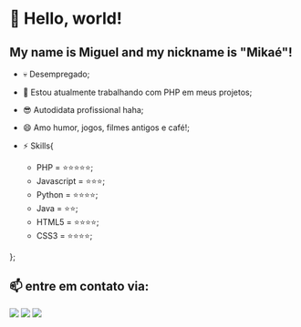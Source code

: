 # 👋 Hello, world!
## My name is Miguel and my nickname is "Mikaé"!

- 💀 Desempregado;
- 🔭 Estou atualmente trabalhando com PHP em meus projetos;
- 😎 Autodidata profissional haha;
- 😄 Amo humor, jogos, filmes antigos e café!;


- ⚡ Skills{
  - PHP        = ⭐⭐⭐⭐⭐;
  - Javascript = ⭐⭐⭐;
  - Python     = ⭐⭐⭐⭐;
  - Java       = ⭐⭐;
  - HTML5      = ⭐⭐⭐⭐;
  - CSS3       = ⭐⭐⭐⭐;

};



## 📫 entre em contato via:


<div>
<a href="https://instagram.com/seu-usuário-instagram-aqui" target="_blank"><img loading="lazy" src="https://img.shields.io/badge/-Instagram-%23E4405F?style=for-the-badge&logo=instagram&logoColor=white" target="_blank"></a>
<a href = "mailto:contato@seu-usuário-aqui"><img loading="lazy" src="https://img.shields.io/badge/Gmail-D14836?style=for-the-badge&logo=gmail&logoColor=white" target="_blank"></a>
<a href="https://www.linkedin.com/in/seu-usuário-linkedln-aqui" target="_blank"><img loading="lazy" src="https://img.shields.io/badge/-LinkedIn-%230077B5?style=for-the-badge&logo=linkedin&logoColor=white" target="_blank"></a>   
</div>
